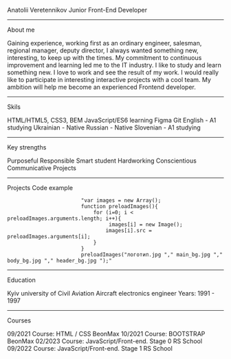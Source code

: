 Anatolii Veretennikov
Junior Front-End Developer

---

About me

Gaining experience, working first as an ordinary engineer, salesman, regional manager, deputy director, I always wanted something new, interesting, to keep up with the times.
My commitment to continuous improvement and learning led me to the IT industry.
I like to study and learn something new. I love to work and see the result of my work.
I would really like to participate in interesting interactive projects with a cool team.
My ambition will help me become an experienced Frontend developer.

---

Skils

HTML/HTML5, CSS3, BEM
JavaScript/ES6 learning
Figma
Git
English - A1 studying
Ukrainian - Native
Russian - Native
Slovenian - A1 studying

---

Key strengths

Purposeful
Responsible
Smart student
Hardworking
Conscientious
Communicative
Projects

---

Projects
Code example

                            "var images = new Array();
                            function preloadImages(){
                                for (i=0; i < preloadImages.arguments.length; i++){
                                     images[i] = new Image();
                                    images[i].src = preloadImages.arguments[i];
                                }
                            }
                            preloadImages("логотип.jpg "," main_bg.jpg "," body_bg.jpg "," header_bg.jpg ");"

---

Education

Kyiv university of Civil Aviation
Aircraft electronics engineer
Years: 1991 - 1997

---

Courses

09/2021
Course: HTML / CSS
BeonMax
10/2021
Course: BOOTSTRAP
BeonMax
02/2023
Course: JavaScript/Front-end. Stage 0
RS School
09/2022
Course: JavaScript/Front-end. Stage 1
RS School
